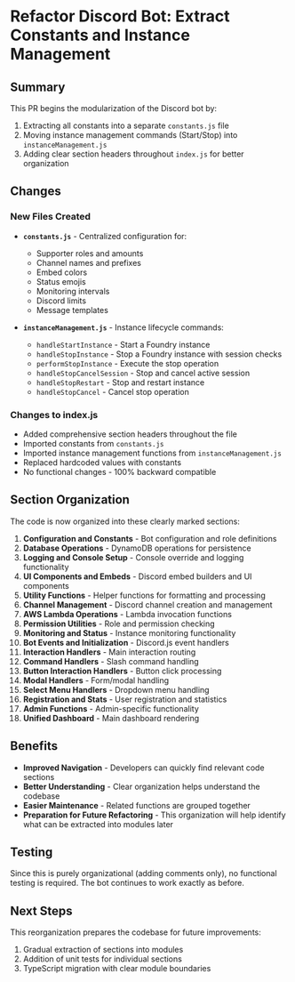 # Refactor Discord Bot: Extract Constants and Instance Management

## Summary

This PR begins the modularization of the Discord bot by:
1. Extracting all constants into a separate `constants.js` file
2. Moving instance management commands (Start/Stop) into `instanceManagement.js`
3. Adding clear section headers throughout `index.js` for better organization

## Changes

### New Files Created
- **`constants.js`** - Centralized configuration for:
  - Supporter roles and amounts
  - Channel names and prefixes
  - Embed colors
  - Status emojis
  - Monitoring intervals
  - Discord limits
  - Message templates

- **`instanceManagement.js`** - Instance lifecycle commands:
  - `handleStartInstance` - Start a Foundry instance
  - `handleStopInstance` - Stop a Foundry instance with session checks
  - `performStopInstance` - Execute the stop operation
  - `handleStopCancelSession` - Stop and cancel active session
  - `handleStopRestart` - Stop and restart instance
  - `handleStopCancel` - Cancel stop operation

### Changes to index.js
- Added comprehensive section headers throughout the file
- Imported constants from `constants.js`
- Imported instance management functions from `instanceManagement.js`
- Replaced hardcoded values with constants
- No functional changes - 100% backward compatible

## Section Organization

The code is now organized into these clearly marked sections:

1. **Configuration and Constants** - Bot configuration and role definitions
2. **Database Operations** - DynamoDB operations for persistence
3. **Logging and Console Setup** - Console override and logging functionality
4. **UI Components and Embeds** - Discord embed builders and UI components
5. **Utility Functions** - Helper functions for formatting and processing
6. **Channel Management** - Discord channel creation and management
7. **AWS Lambda Operations** - Lambda invocation functions
8. **Permission Utilities** - Role and permission checking
9. **Monitoring and Status** - Instance monitoring functionality
10. **Bot Events and Initialization** - Discord.js event handlers
11. **Interaction Handlers** - Main interaction routing
12. **Command Handlers** - Slash command handling
13. **Button Interaction Handlers** - Button click processing
14. **Modal Handlers** - Form/modal handling
15. **Select Menu Handlers** - Dropdown menu handling
16. **Registration and Stats** - User registration and statistics
17. **Admin Functions** - Admin-specific functionality
18. **Unified Dashboard** - Main dashboard rendering

## Benefits

- **Improved Navigation** - Developers can quickly find relevant code sections
- **Better Understanding** - Clear organization helps understand the codebase
- **Easier Maintenance** - Related functions are grouped together
- **Preparation for Future Refactoring** - This organization will help identify what can be extracted into modules later

## Testing

Since this is purely organizational (adding comments only), no functional testing is required. The bot continues to work exactly as before.

## Next Steps

This reorganization prepares the codebase for future improvements:
1. Gradual extraction of sections into modules
2. Addition of unit tests for individual sections
3. TypeScript migration with clear module boundaries
